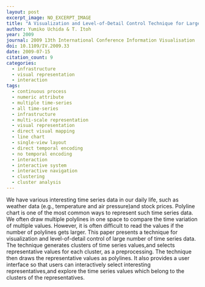 ```yaml
---
layout: post
excerpt_image: NO_EXCERPT_IMAGE
title: "A Visualization and Level-of-Detail Control Technique for Large Scale Time Series Data"
author: Yumiko Uchida & T. Itoh
year: 2009
journal: 2009 13th International Conference Information Visualisation
doi: 10.1109/IV.2009.33
date: 2009-07-15
citation_count: 9
categories:
  - infrastructure
  - visual representation
  - interaction
tags:
  - continuous process
  - numeric attribute
  - multiple time-series
  - all time-series
  - infrastructure
  - multi-scale representation
  - visual representation
  - direct visual mapping
  - line chart
  - single-view layout
  - direct temporal encoding
  - no temporal encoding
  - interaction
  - interactive system
  - interactive navigation
  - clustering
  - cluster analysis
---
```

We have various interesting time series data in our daily life, such as weather data (e.g., temperature and air pressure)and stock prices. Polyline chart is one of the most common ways to represent such time series data. We often draw multiple polylines in one space to compare the time variation of multiple values. However, it is often difficult to read the values if the number of polylines gets larger. This paper presents a technique for visualization and level-of-detail control of large number of time series data. The technique generates clusters of time series values,and selects representative values for each cluster, as a preprocessing. The technique then draws the representative values as polylines. It also provides a user interface so that users can interactively select interesting representatives,and explore the time series values which belong to the clusters of the representatives.
